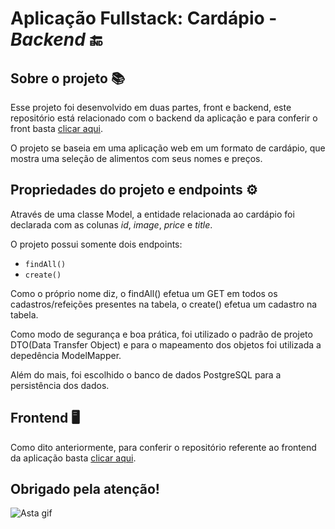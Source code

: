 # Aplicação Fullstack: Cardápio - _Backend_ 🔚

## Sobre o projeto 📚

Esse projeto foi desenvolvido em duas partes, front e backend, este repositório está relacionado com o backend da aplicação e para conferir o front basta [clicar aqui](https://link.com).

O projeto se baseia em uma aplicação web em um formato de cardápio, que mostra uma seleção de alimentos com seus nomes e preços.

## Propriedades do projeto e endpoints ⚙️

Através de uma classe Model, a entidade relacionada ao cardápio foi declarada com as colunas _id_, _image_, _price_ e _title_.

O projeto possui somente dois endpoints:
 - `findAll()`
 - `create()`

Como o próprio nome diz, o findAll() efetua um GET em todos os cadastros/refeições presentes na tabela, o create() efetua um cadastro na tabela.

Como modo de segurança e boa prática, foi utilizado o padrão de projeto DTO(Data Transfer Object) e para o mapeamento dos objetos foi utilizada a depedência ModelMapper.

Além do mais, foi escolhido o banco de dados PostgreSQL para a persistência dos dados.

## Frontend 🖥️

Como dito anteriormente, para conferir o repositório referente ao frontend da aplicação basta [clicar aqui](https://link.com).

## Obrigado pela atenção!

![Asta gif](https://media.tenor.com/Iy3Wtz2pCaAAAAAC/black-clover-asta.gif)
